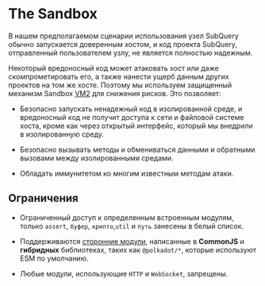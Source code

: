 # The Sandbox

В нашем предполагаемом сценарии использования узел SubQuery обычно запускается доверенным хостом, и код проекта SubQuery, отправленный пользователем узлу, не является полностью надежным.

Некоторый вредоносный код может атаковать хост или даже скомпрометировать его, а также нанести ущерб данным других проектов на том же хосте. Поэтому мы используем защищенный механизм Sandbox [VM2](https://www.npmjs.com/package/vm2) для снижения рисков. Это позволяет:

- Безопасно запускать ненадежный код в изолированной среде, и вредоносный код не получит доступа к сети и файловой системе хоста, кроме как через открытый интерфейс, который мы внедрили в изолированную среду.

- Безопасно вызывать методы и обмениваться данными и обратными вызовами между изолированными средами.

- Обладать иммунитетом ко многим известным методам атаки.


## Ограничения

- Ограниченный доступ к определенным встроенным модулям, только `assert`, `буфер`, `крипто`,`util` и `путь` занесены в белый список.

- Поддерживаются [сторонние модули](../create/mapping.md#third-party-libraries), написанные в **CommonJS** и **гибридных** библиотеках, таких как `@polkadot/*`, которые используют ESM по умолчанию.

- Любые модули, использующие `HTTP` и `WebSocket`, запрещены.
